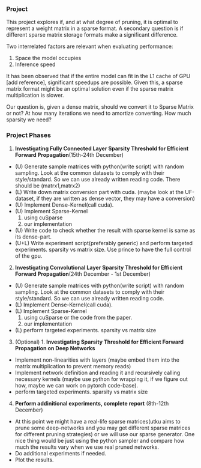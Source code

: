 ### Project
This project explores if, and at what degree of pruning, it is optimal to represent a weight matrix in a sparse format. A secondary question is if different sparse matrix storage formats make a significant difference.

Two interrelated factors are relevant when evaluating performance:
1. Space the model occupies
2. Inference speed

It has been observed that if the entire model can fit in the L1 cache of GPU [add reference], significant speedups are possible. Given this, a sparse matrix format might be an optimal solution even if the sparse matrix multiplication is slower.

Our question is, given a dense matrix, should we convert it to Sparse Matrix or not? At how many iterations we need to amortize converting. How much sparsity we need?

### Project Phases
1. **Investigating Fully Connected Layer Sparsity Threshold for Efficient Forward Propagation**(15th-24th December)
  - (U) Generate sample matrices with python(write script) with random sampling. Look at the common datasets to comply with their style/standard. So we can use already written reading code. There should be (matrx1,matrx2)
  - (L) Write down matrix conversion part with cuda. (maybe look at the UF-dataset, if they are written as dense vector, they may have a conversion)
  - (U) Implement Dense-Kernel(call cuda).
  - (U) Implement Sparse-Kernel
    1. using cuSparse
    2. our implementation
  - (U) Write code to check whether the result with sparse kernel is same as its dense-part.
  - (U+L) Write experiment script(preferably generic) and perform targeted experiments. sparsity vs matrix size. Use prince to have the full control of the gpu.

2. **Investigating Convolutional Layer Sparsity Threshold for Efficient Forward Propagation**(24th December - 1st December)
  - (U) Generate sample matrices with python(write script) with random sampling. Look at the common datasets to comply with their style/standard. So we can use already written reading code.
  - (L) Implement Dense-Kernel(call cuda).
  - (L) Implement Sparse-Kernel
    1. using cuSparse or the code from the paper.
    2. our implementation
  - (L) perform targeted experiments. sparsity vs matrix size

3. (Optional) 1. **Investigating Sparsity Threshold for Efficient Forward Propagation on Deep Networks**
  - Implement non-linearities with layers (maybe embed them into the matrix multiplication to prevent memory reads)
  - Implement network definition and reading it and recursively calling necessary kernels (maybe use python for wrapping it, if we figure out how, maybe we can work on pytorch code-base).
  - perform targeted experiments. sparsity vs matrix size

4. **Perform addinitional experiments, complete report** (8th-12th December)
  - At this point we might have a real-life sparse matrices(utku aims to prune some deep-networks and you may get different sparse matrices for different pruning strategies) or we will use our sparse generator. One nice thing would be just using the python sampler and compare how much the results vary when we use real pruned networks.
  - Do additional experiments if needed.
  - Plot the results.
